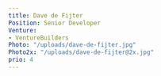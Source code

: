 ```yaml
---
title: Dave de Fijter
Position: Senior Developer
Venture:
- VentureBuilders
Photo: "/uploads/dave-de-fijter.jpg"
Photo2x: "/uploads/dave-de-fijter@2x.jpg"
prio: 4
---
```

